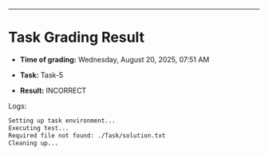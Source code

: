 
---
# Task Grading Result

- **Time of grading:** Wednesday, August 20, 2025, 07:51 AM

- **Task:** Task-5

- **Result:** INCORRECT


Logs:
```bash
Setting up task environment...
Executing test...
Required file not found: ./Task/solution.txt
Cleaning up...
```
